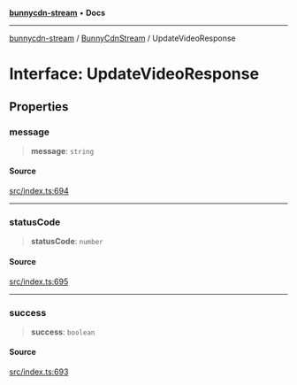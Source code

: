 [**bunnycdn-stream**](../../../README.md) • **Docs**

***

[bunnycdn-stream](../../../globals.md) / [BunnyCdnStream](../README.md) / UpdateVideoResponse

# Interface: UpdateVideoResponse

## Properties

### message

> **message**: `string`

#### Source

[src/index.ts:694](https://github.com/dan-online/bunnycdn-stream/blob/1f8579d/src/index.ts#L694)

***

### statusCode

> **statusCode**: `number`

#### Source

[src/index.ts:695](https://github.com/dan-online/bunnycdn-stream/blob/1f8579d/src/index.ts#L695)

***

### success

> **success**: `boolean`

#### Source

[src/index.ts:693](https://github.com/dan-online/bunnycdn-stream/blob/1f8579d/src/index.ts#L693)
